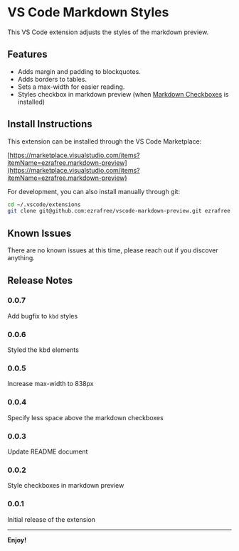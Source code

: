 <!-- markdownlint-disable no-inline-html -->
# VS Code Markdown Styles

This VS Code extension adjusts the styles of the markdown preview.

## Features

- Adds margin and padding to blockquotes.
- Adds borders to tables.
- Sets a max-width for easier reading.
- Styles checkbox in markdown preview (when [Markdown Checkboxes](https://marketplace.visualstudio.com/items?itemName=bierner.markdown-checkbox) is installed)

## Install Instructions

This extension can be installed through the VS Code Marketplace:

[https://marketplace.visualstudio.com/items?itemName=ezrafree.markdown-preview](https://marketplace.visualstudio.com/items?itemName=ezrafree.markdown-preview)

For development, you can also install manually through git:

```sh
cd ~/.vscode/extensions
git clone git@github.com:ezrafree/vscode-markdown-preview.git ezrafree.markdown-preview
```

## Known Issues

There are no known issues at this time, please reach out if you discover anything.

## Release Notes

### 0.0.7

Add bugfix to `kbd` styles

### 0.0.6

Styled the <kbd>kbd</kbd> elements

### 0.0.5

Increase max-width to 838px

### 0.0.4

Specify less space above the markdown checkboxes

### 0.0.3

Update README document

### 0.0.2

Style checkboxes in markdown preview

### 0.0.1

Initial release of the extension

---

**Enjoy!**

